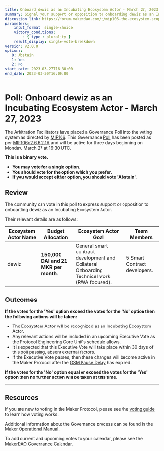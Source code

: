 ```yaml
---
title: Onboard dewiz as an Incubating Ecosystem Actor - March 27, 2023
summary: Signal your support or opposition to onboarding dewiz as an Incubating Ecosystem Actor.
discussion_link: https://forum.makerdao.com/t/mip106-the-ecosystem-scope-framework/19691
parameters:
    input_format: single-choice
    victory_conditions:
        - { type : plurality }
    result_display: single-vote-breakdown
version: v2.0.0
options:
   0: Abstain
   1: Yes
   2: No
start_date: 2023-03-27T16:30:00
end_date: 2023-03-30T16:00:00
---
```

# Poll: Onboard dewiz as an Incubating Ecosystem Actor - March 27, 2023

The Arbitration Facilitators have placed a Governance Poll into the voting system as directed by [MIP106](https://mips.makerdao.com/mips/details/MIP106). This Governance [Poll](https://manual.makerdao.com/governance/governance-cycle/weekly-governance-cycle#weekly-governance-cycle-definitions-mip16c1) has been posted as per [MIP106c2.6.6.2.1A](https://mips.makerdao.com/mips/details/MIP106#6-6-current-incubating-ecosystem-actors) and will be active for three days beginning on Monday, March 27 at 16:30 UTC.

**This is a binary vote.**
- **You may vote for a single option.**
- **You should vote for the option which you prefer.**
- **If you would accept either option, you should vote 'Abstain'.**

## Review

The community can vote in this poll to express support or opposition to onboarding dewiz as an Incubating Ecosystem Actor.

Their relevant details are as follows:

| Ecosystem Actor Name | Budget Allocation | Ecosystem Actor Goal | Team Members |
|---|---|---|---|
| dewiz | **150,000 DAI and 21 MKR per month**. | General smart contract development and Collateral Onboarding Technical work (RWA focused). | 5 Smart Contract developers. |

## Outcomes

**If the votes for the 'Yes' option exceed the votes for the 'No' option then the following actions will be taken:**
* The Ecosystem Actor will be recognized as an Incubating Ecosystem Actor.
* Any relevant actions will be included in an upcoming Executive Vote as the Protocol Engineering Core Unit's schedule allows.
* It is expected that this Executive Vote will take place within 30 days of this poll passing, absent external factors.
* If the Executive Vote passes, then these changes will become active in the Maker Protocol after the [GSM Pause Delay](https://manual.makerdao.com/parameter-index/core/param-gsm-pause-delay) has expired.

**If the votes for the 'No' option equal or exceed the votes for the 'Yes' option then no further action will be taken at this time.**

---

## Resources

If you are new to voting in the Maker Protocol, please see the [voting guide](https://manual.makerdao.com/governance/voting-in-makerdao/on-chain-governance) to learn how voting works.

Additional information about the Governance process can be found in the [Maker Operational Manual](https://manual.makerdao.com).

To add current and upcoming votes to your calendar, please see the [MakerDAO Governance Calendar](https://manual.makerdao.com/makerdao/calendars/governance-calendar).

